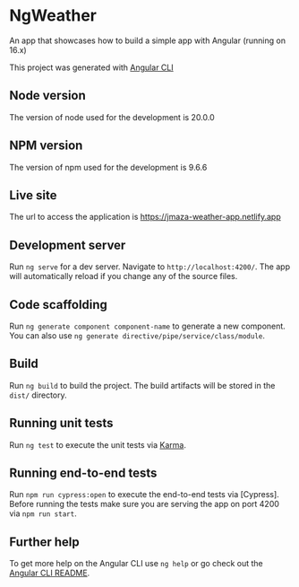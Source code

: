 # NgWeather

An app that showcases how to build a simple app with Angular (running on 16.x)

This project was generated with [Angular CLI](https://github.com/angular/angular-cli)

## Node version

The version of node used for the development is 20.0.0

## NPM version

The version of npm used for the development is 9.6.6

## Live site

The url to access the application is https://jmaza-weather-app.netlify.app

## Development server

Run `ng serve` for a dev server. Navigate to `http://localhost:4200/`. The app will automatically reload if you change any of the source files.

## Code scaffolding

Run `ng generate component component-name` to generate a new component. You can also use `ng generate directive/pipe/service/class/module`.

## Build

Run `ng build` to build the project. The build artifacts will be stored in the `dist/` directory.

## Running unit tests

Run `ng test` to execute the unit tests via [Karma](https://karma-runner.github.io).

## Running end-to-end tests

Run `npm run cypress:open` to execute the end-to-end tests via [Cypress].
Before running the tests make sure you are serving the app on port 4200 via `npm run start`.

## Further help

To get more help on the Angular CLI use `ng help` or go check out the [Angular CLI README](https://github.com/angular/angular-cli/blob/master/README.md).
